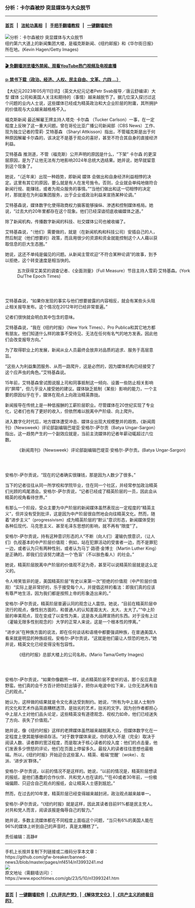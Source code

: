### 分析：卡尔森被炒 突显媒体与大众脱节
------------------------

#### [首页](https://github.com/gfw-breaker/banned-news3/blob/master/README.md) &nbsp;&nbsp;|&nbsp;&nbsp; [法轮功真相](https://github.com/begood0513/basic/blob/master/README.md)  &nbsp;&nbsp;|&nbsp;&nbsp; [手把手翻墙教程](https://github.com/gfw-breaker/guides/wiki)  &nbsp;&nbsp;|&nbsp;&nbsp; [一键翻墙软件](https://github.com/gfw-breaker/nogfw/blob/master/README.md)  



<div><img alt="分析：卡尔森被炒 突显媒体与大众脱节" class="attachment-djy_600_400 size-djy_600_400 wp-post-image" src="https://i.epochtimes.com/assets/uploads/2023/05/id13993248-GettyImages-1131719155-1200x800-600x400.jpeg"/>
<div class="caption">
 纽约第六大道上的新闻集团大楼，是福克斯新闻、《纽约邮报》和《华尔街日报》所在地。(Kevin Hagen/Getty Images)
</div></div><hr/>

#### [ 🎬  免翻墙浏览墙外禁闻、观看YouTube热门视频及电视直播](https://github.com/gfw-breaker/HelloWorld)

#### [ 💥  禁书下载（政治、经济、人权、民主自由、文革、六四 ...）](https://github.com/gfw-breaker/books/blob/master/README.md)

<div><p>
 【大纪元2023年05月11日讯】（英文大纪元记者Petr Svab报导／唐云舒编译）大型
 <ok href="https://www.epochtimes.com/gb/tag/%E5%AA%92%E4%BD%93.html">
  媒体
 </ok>
 公司和美国人关注和期待的（事情）越来越脱节了。据几位深入探讨过这个问题的业内人士说，这些媒体已经成为精英政治和大企业阶层的附庸，其所拥护的价值观与大众越来越格格不入。
</p>
<p>
 <ok href="https://www.epochtimes.com/gb/tag/%E7%A6%8F%E5%85%8B%E6%96%AF%E6%96%B0%E9%97%BB.html">
  福克斯新闻
 </ok>
 最近解雇王牌主持人塔克‧
 <ok href="https://www.epochtimes.com/gb/tag/%E5%8D%A1%E5%B0%94%E6%A3%AE.html">
  卡尔森
 </ok>
 （Tucker Carlson）一事，在一定程度上反映了这一重大问题。曾在哥伦比亚广播公司新闻部（CBS News）工作、现为独立记者的雪莉‧
 <ok href="https://www.epochtimes.com/gb/tag/%E8%89%BE%E7%89%B9%E5%9F%BA%E6%A3%AE.html">
  艾特基森
 </ok>
 （Sharyl Attkisson）指出，不管福克斯是出于何种原因解雇卡尔森的，该决定不是基于观众的喜好，甚至不符合其自身的直接经济利益。
</p>
<p>
 <ok href="https://www.epochtimes.com/gb/tag/%E8%89%BE%E7%89%B9%E5%9F%BA%E6%A3%AE.html">
  艾特基森
 </ok>
 推测道，不管（福克斯）公开声明的原因是什么，“下架”
 <ok href="https://www.epochtimes.com/gb/tag/%E5%8D%A1%E5%B0%94%E6%A3%AE.html">
  卡尔森
 </ok>
 的更深层原因，是为了让他无法有力地影响2024年总统大选结果。她并说，她早就留意到这个现象了。
</p>
<p>
 她说，“（近年来）出现一种趋势，即新闻
 <ok href="https://www.epochtimes.com/gb/tag/%E5%AA%92%E4%BD%93.html">
  媒体
 </ok>
 会做出和自身经济利益相悖的决定。这里有其它的原因，要么就是有人在发号施令。否则，企业就会单纯地做符合新闻行规、能赚钱，或者为观众服务的事情。”“当他们做出和这一切相悖的决定时，那就是在为利益集团服务，出于企业或政治利益来宣扬某种论调。”
</p>
<p>
 艾特基森说，媒体数字化使得政商权力掮客能够操纵、渗透和控制媒体格局。她说，“过去大约20年里都存在这个现象。他们已经深谙彻底收编媒体之道。”
</p>
<p>
 除了新闻机构，传播数字新闻的科技、社交媒体公司也被收编了。
</p>
<p>
 艾特基森说，“（他们）需要做的，就是（在新闻机构和科技公司）安插自己的人，然后制定（他们想要的）政策，而且用很少的资源和资金就能控制这个人人藉以获取信息的巨大生态圈。”
</p>
<p>
 她说，这还不单纯是偏见的问题。从新闻主管欢迎“不符合某种论调”的故事，到予以拒绝，这个转变速度是相当快的。
</p>
<figure aria-describedby="caption-attachment-13993250" class="wp-caption aligncenter" id="attachment_13993250" style="width: 600px">
 <ok href="https://i.epochtimes.com/assets/uploads/2023/05/id13993250-Sharyl-Attkisson-a-five-time-Emmy-Award-winning-investigative-journalist-and-host-of-Full-Measure-in-Leesburg-Virginia-on-Jan.-14-2022-York-Du_The-Epoch-Times.jpg" target="_blank">
  <img alt="" class="size-large wp-image-13993250" src="https://i.epochtimes.com/assets/uploads/2023/05/id13993250-Sharyl-Attkisson-a-five-time-Emmy-Award-winning-investigative-journalist-and-host-of-Full-Measure-in-Leesburg-Virginia-on-Jan.-14-2022-York-Du_The-Epoch-Times-600x338.jpg"/>
 </ok>
 <br/><figcaption class="wp-caption-text" id="caption-attachment-13993250">
  五次获得艾美奖的调查记者、《全面测量》（Full Measure）节目主持人雪莉‧艾特基森。(York Du/The Epoch Times)
 </figcaption><br/>
</figure><br/>
<p>
 艾特基森说，“如果你发现的事实与他们想要披露的内容相反，就会有某些头头阻止相关报导发布。这个情况在2012年时已经非常普遍。”
</p>
<p>
 记者们很快就会明白其中包含的意味。
</p>
<p>
 艾特基森说，“我在《纽约时报》（New York Times）、Pro Publica和其它地方都有朋友。他们知道什么样的故事不受待见、无法在任何有名气的地方发表。因此他们会改变报导方向。”
</p>
<p>
 为了取得职业上的发展，新闻从业人员最终会放弃对品质的追求、服务于高层意旨。
</p>
<p>
 “这些人为利益集团服务、从而一路爬升，这是必然的，因为媒体机构已经接受了这个应声虫的角色。”艾特基森说。
</p>
<p>
 15年前，艾特基森曾试图说服上司和同事抵制这一倾向、设置一些防止相关影响的“屏障”，但几乎没人接受她的建议。媒体缺乏抵制（某些）影响的能力，一个主要的原因似乎在于，媒体在观点上向政治精英靠拢。
</p>
<p>
 新闻报导在传统上是一种低报酬的工薪阶层职业。尽管媒体在20世纪实现了专业化，记者们也有了更好的收入，但依然难以脱离中产阶级、向上爬升。
</p>
<p>
 进入数字化时代后，地方媒体遭受冲击、媒体业出现大规模整并的趋势。《新闻周刊》（Newsweek）评论部副编辑巴堤亚‧安格尔-萨尔贡（Batya Ungar-Sargon）指出，这一趋势产生的一个副效应就是，当前主流媒体的记者年薪动辄超过六位数。
</p>
<figure aria-describedby="caption-attachment-13993253" class="wp-caption aligncenter" id="attachment_13993253" style="width: 600px">
 <ok href="https://i.epochtimes.com/assets/uploads/2023/05/id13993253-Batya-Ungar-Sargon.jpeg" target="_blank">
  <img alt="" class="size-large wp-image-13993253" src="https://i.epochtimes.com/assets/uploads/2023/05/id13993253-Batya-Ungar-Sargon-600x400.jpeg"/>
 </ok>
 <br/><figcaption class="wp-caption-text" id="caption-attachment-13993253">
  《新闻周刊》（Newsweek）评论部副编辑巴堤亚‧安格尔-萨尔贡。(Batya Ungar-Sargon)
 </figcaption><br/>
</figure><br/>
<p>
 安格尔-萨尔贡说，“现在的记者确实很赚钱，那是因为人数少了很多。”
</p>
<p>
 当下的记者往往从同一所学校和学院毕业，住在同一个社区，并经常参加政治精英们光顾的鸡尾酒会。安格尔-萨尔贡说，“记者已经成了精英阶层的一员，因此会从精英的视角看待世界。”
</p>
<p>
 有那么一个阶段，受众主要为中产阶层的新闻媒体虽然表现出一定程度的“精英主义”，但并没有受到批评，这是因为中产阶层很自然地会向往精英文化。然而，随着“进步主义”（progressivism）成为精英阶层的“默认”意识形态，新闻媒体受到各种后现代、马克思主义、甚至毛泽东思想的影响，就不再有“限度”了。
</p>
<p>
 安格尔-萨尔贡说，持有这种意识形态的人“不断（向人们）灌输仇恨意识，（让人们）仇视基本的中产阶层价值观：例如，站在犯罪活动的受害者一边，而不是罪犯一边，或者认为只有两种性别，或者认为马丁‧路德‧金博士（Martin Luther King）是正确的，即我们应该努力建造一个‘色盲’（不以肤色看人）的社会。”
</p>
<p>
 她说，精英阶层脱离中产阶层的价值观不足为奇，甚至可以说精英阶层就是这么定义的。
</p>
<p>
 令人啼笑皆非的是，美国精英阶层“有史以来第一次”拒绝的价值观（中产阶层价值观）“实际上是非常好的，乐于接受每个人，并提倡这样的看法：即我们真的应该有尊严地生活，因为我们都是按照上帝的形象造出来的。”
</p>
<p>
 安格尔-萨尔贡说，精英阶层普遍认同的观念让人震惊。她说，“目前在精英阶层中流行的观点，像性别方面的，和普通人的认知差距太大、太大、太大了。”“中上阶层的审美观点，现在变成了以变性为美，这是各大品牌宣扬的东西。对于没有上过（灌输无限多性别观念的）大学的正常人来说，这是一个根本性的悖离。”
</p>
<p>
 “进步派”在种族方面的说法，即在任何谈话和语境中都要强调种族，在普通美国人看来就是明显的种族歧视。安格尔-萨尔贡说，“这就是他们最让人惊恐的地方。”她并说，精英文化已经变得没有包容性。
</p>
<figure aria-describedby="caption-attachment-13993254" class="wp-caption aligncenter" id="attachment_13993254" style="width: 600px">
 <ok href="https://i.epochtimes.com/assets/uploads/2023/05/id13993254-new-york-times-GettyImages-94123770.jpeg" target="_blank">
  <img alt="" class="size-large wp-image-13993254" src="https://i.epochtimes.com/assets/uploads/2023/05/id13993254-new-york-times-GettyImages-94123770-600x381.jpeg"/>
 </ok>
 <br/><figcaption class="wp-caption-text" id="caption-attachment-13993254">
  《纽约时报》总部大楼上的公司名称。(Mario Tama/Getty Images)
 </figcaption><br/>
</figure><br/>
<p>
 安格尔-萨尔贡说，“如果你像戳熊一样，说点精英阶层不爱听的话，那个反应真是野蛮。他们真的会千方百计把你赶出镇子，把你从电波中拉下来，让你无法再有自己的观点。”
</p>
<p>
 她认为，这样做的结果就是令文化表达受到制约。她说，“所有为中上层人士制作的文化和艺术作品简直糟糕透顶，是拙劣的艺术，拙劣的文字。因为创作者都担心中上层人士对他们品头论足，这些精英没有道德观念、视权力如命，他们已经迷失了方向、丧失了价值观。”
</p>
<p>
 她并说，像《纽约时报》这样的老牌媒体虽然越来越脱离大众，但媒体数字化在一定程度上使其能够继续存活。“对于数字媒体来说，你的收入不是（完全）取决于阅读人数、读者群的宽泛程度，而是取决于核心读者的投入度：他们的点击量，他们发表多少愤怒的评论，他们在页面上停留多久。最投入的读者往往思想也最极端。所以，《纽约时报》开始迎合这些富人、精英、极端‘觉醒’（woke）、左派、‘进步派’群体。”
</p>
<p>
 安格尔-萨尔贡说，以前的情况不是这样的。她说，“以前的情况是，精英阶层想读的报纸，是他们愚蠢的合作伙伴、共和党人也在读的。”“在40或者30年前，一份极端偏颇、只迎合自己观点的报纸，会让精英人士感到尴尬。”
</p>
<p>
 然而，在过去的10年里，精英阶层已经变得越来越封闭，政治观点越来越单一。
</p>
<p>
 安格尔-萨尔贡说，“《纽约时报》就是这样，因此其读者目前91%都是民主党人。对共和党人而言，阅读该报是侮辱自己的智力。”
</p>
<p>
 她并说，多数主流媒体都在不同程度上面临这个问题，“当只有6%的美国人能在96%的媒体上听到自己的声音时，真是太糟糕了”。
</p>
<p>
 责任编辑：高静#
</p>
</div>
<hr/>
手机上长按并复制下列链接或二维码分享本文章：<br/>
https://github.com/gfw-breaker/banned-news3/blob/master/pages/nf4514/n13993241.md <br/>
<a href='https://github.com/gfw-breaker/banned-news3/blob/master/pages/nf4514/n13993241.md'><img src='https://github.com/gfw-breaker/banned-news3/blob/master/pages/nf4514/n13993241.md.png'/></a> <br/>
原文地址（需翻墙访问）：https://www.epochtimes.com/gb/23/5/10/n13993241.htm


------------------------
#### [首页](https://github.com/gfw-breaker/banned-news3/blob/master/README.md) &nbsp;|&nbsp; [一键翻墙软件](https://github.com/gfw-breaker/nogfw/blob/master/README.md) &nbsp;| [《九评共产党》](https://github.com/gfw-breaker/9ping.md/blob/master/README.md#九评之一评共产党是什么) | [《解体党文化》](https://github.com/gfw-breaker/jtdwh.md/blob/master/README.md) | [《共产主义的终极目的》](https://github.com/gfw-breaker/gczydzjmd.md/blob/master/README.md)


<img src='http://gfw-breaker.win/banned-news3/pages/nf4514/n13993241.md' width='0px' height='0px'/>